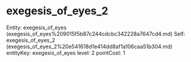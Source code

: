 # exegesis_of_eyes_2

Entity: exegesis_of_eyes (exegesis_of_eyes%209015f5b87c244cdcbc342228a7647cd4.md)
Self: exegesis_of_eyes_2 (exegesis_of_eyes_2%20e541618d1e414dd8af1a106caa51b304.md)
entityKey: exegesis_of_eyes
level: 2
pointCost: 1

[](Untitled%20461e14b0c4b6473c8286af6899cf8804.md)